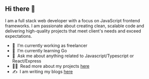 ## Hi there 👋

I am a full stack web developer with a focus on JavaScript frontend frameworks.
I am passionate about creating clean, scalable code and delivering high-quality projects that meet client's needs and exceed expectations.

- 🔭 &nbsp;I’m currently working as freelancer
- 🌱 &nbsp;I’m currently learning Go
- 💬 &nbsp;Ask me about anything related to Javascript/Typescript or React/Express
- 👨‍💻 &nbsp;Read more about my projects [here](https://minato-portfolio.onrender.com/projects)
- ✍ &nbsp;I am writing my blogs [here](https://minato-portfolio.onrender.com/blogs)

<!-- https://drive.google.com/file/d/17bKx3E4wpQfBBjjZf4POT1sb6rsSpNaS/view?usp=drive_link -->
